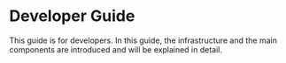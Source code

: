 # Developer Guide

This guide is for developers. In this guide, the infrastructure and the main components are introduced and will be explained in detail.